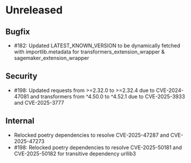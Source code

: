 # Unreleased

## Bugfix
* #182: Updated LATEST_KNOWN_VERSION to be dynamically fetched with importlib.metadata for
transformers_extension_wrapper & sagemaker_extension_wrapper

## Security
* #198: Updated requests from >=2.32.0 to >=2.32.4 due to CVE-2024-47081 and
transformers from ^4.50.0 to ^4.52.1 due to CVE-2025-3933 and CVE-2025-3777

## Internal
* Relocked poetry dependencies to resolve CVE-2025-47287 and CVE-2025-47273
* #198: Relocked poetry dependencies to resolve CVE-2025-50181 and CVE-2025-50182 for transitive dependency urllib3